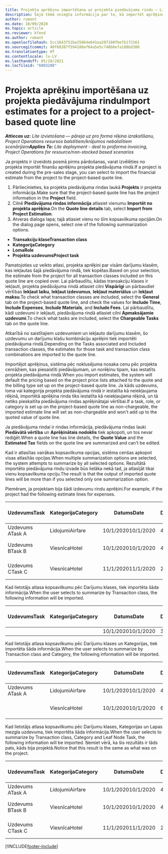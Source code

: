 ```yaml
---
title: Projekta aprēķinu importēšana uz projekta piedāvājuma rindu — Lite
description: Šajā tēmā sniegta informācija par to, kā importēt aprēķinus no projekta piedāvājuma rindā.
author: rumant
ms.date: 10/09/2020
ms.topic: article
ms.reviewer: kfend
ms.author: rumant
ms.openlocfilehash: 5cc1643751be25864e641ea297180fbefb1f2161
ms.sourcegitcommit: 40f68387f594180af64a5e5c748b6efa188bd300
ms.translationtype: HT
ms.contentlocale: lv-LV
ms.lasthandoff: 05/10/2021
ms.locfileid: "6003280"
---
```

# <a name="import-estimates-for-a-project-to-a-project-based-quote-line"></a><span data-ttu-id="7b7a2-103">Projekta aprēķinu importēšana uz projekta piedāvājuma rindu</span><span class="sxs-lookup"><span data-stu-id="7b7a2-103">Import estimates for a project to a project-based quote line</span></span> 

<span data-ttu-id="7b7a2-104">_**Attiecas uz:** Lite izvietošana — pāreja uz pro forma rēķina izrakstīšanu, Project Operations resursos balstītiem/krājumos nebalstītiem scenārijiem_</span><span class="sxs-lookup"><span data-stu-id="7b7a2-104">_**Applies To:** Lite deployment - deal to proforma invoicing, Project Operations for resource/non-stocked based scenarios_</span></span>

<span data-ttu-id="7b7a2-105">Ja projekts ir izveidots posmā pirms pārdošanas, varat izvēlēties no projekta importēt finanšu aprēķinu projekta piedāvājuma rindā.</span><span class="sxs-lookup"><span data-stu-id="7b7a2-105">If a project is created during the pre-sales stage, you can select to import the financial estimate from the project to the project-based quote line.</span></span>

1. <span data-ttu-id="7b7a2-106">Pārliecinieties, ka projekta piedāvājuma rindas laukā **Projekts** ir projekta informācija.</span><span class="sxs-lookup"><span data-stu-id="7b7a2-106">Make sure that the project-based quote line has the project information in the **Project** field.</span></span>
2. <span data-ttu-id="7b7a2-107">Cilnē **Piedāvājuma rindas informācija** atlasiet vienumu **Importēt no projekta aprēķina**.</span><span class="sxs-lookup"><span data-stu-id="7b7a2-107">On the **Quote line details** tab, select **Import from Project Estimation**.</span></span>
3. <span data-ttu-id="7b7a2-108">Atveras dialoga lapa; tajā atlasiet vienu no šīm kopsavilkuma opcijām.</span><span class="sxs-lookup"><span data-stu-id="7b7a2-108">On the dialog page opens, select one of the following summarization options.</span></span>

  - <span data-ttu-id="7b7a2-109">**Transakciju klase**</span><span class="sxs-lookup"><span data-stu-id="7b7a2-109">**Transaction class**</span></span>
  - <span data-ttu-id="7b7a2-110">**Kategorija**</span><span class="sxs-lookup"><span data-stu-id="7b7a2-110">**Category**</span></span>
  - <span data-ttu-id="7b7a2-111">**Loma**</span><span class="sxs-lookup"><span data-stu-id="7b7a2-111">**Role**</span></span> 
  - <span data-ttu-id="7b7a2-112">**Projekta uzdevums**</span><span class="sxs-lookup"><span data-stu-id="7b7a2-112">**Project task**</span></span>

<span data-ttu-id="7b7a2-113">Pamatojoties uz veikto atlasi, projekta aprēķini par visām darījumu klasēm, kas iekļautas šajā piedāvājuma rindā, tiek kopētas.</span><span class="sxs-lookup"><span data-stu-id="7b7a2-113">Based on your selection, the estimate from the project for all transaction classes included on this quote line are copied over.</span></span> <span data-ttu-id="7b7a2-114">Lai pārbaudītu, kādas transakciju klases ir iekļauti, projekta piedāvājuma rindā atlasiet cilni **Vispārīgi** un pārbaudiet vērtības **Iekļaut laiku**, **Iekļaut izdevumus**, **Iekļaut materiālus** un **Iekļaut maksu**.</span><span class="sxs-lookup"><span data-stu-id="7b7a2-114">To check what transaction classes are included, select the **General** tab on the project-based quote line, and check the values for **Include Time**, **Include Expenses**, **Include Materials**, and **Include Fees**.</span></span>  <span data-ttu-id="7b7a2-115">Lai pārbaudītu, kādi uzdevumi ir iekļauti, piedāvājuma rindā atlasiet cilni **Apmaksājamie uzdevumi**.</span><span class="sxs-lookup"><span data-stu-id="7b7a2-115">To check what tasks are included, select the **Chargeable Tasks** tab on the quote line.</span></span>

<span data-ttu-id="7b7a2-116">Atkarībā no saistītajiem uzdevumiem un iekļauto darījumu klasēm, šo uzdevumu un darījumu klašu kombināciju aprēķini tiek importēti piedāvājuma rindā.</span><span class="sxs-lookup"><span data-stu-id="7b7a2-116">Depending on the Tasks associated and Included transaction classes, the estimates for those task and transaction class combinations are imported to the quote line.</span></span>

<span data-ttu-id="7b7a2-117">Importējot aprēķinus, sistēma pēc noklusējuma nosaka cenu pēc projekta cenrāžiem, kas piesaistīti piedāvājumam, un norēķinu tipam, kas iestatīts projekta piedāvājuma rindā.</span><span class="sxs-lookup"><span data-stu-id="7b7a2-117">When you import estimates, the system will default the pricing based on the project price lists attached to the quote and the billing type set up on the project-based quote line.</span></span> <span data-ttu-id="7b7a2-118">Ja kāds uzdevums, loma vai kategorija projekta piedāvājuma rindā ir iestatīta kā neiekļaujama rēķinā, importētā aprēķina rinda tiks iestatīta kā neiekļaujama rēķinā, un tā netiks pieskaitīta piedāvājuma rindas aprēķinātajai vērtībai.</span><span class="sxs-lookup"><span data-stu-id="7b7a2-118">If a task, role, or category is set up on the project-based quote line as non-chargeable, the imported estimate line will set as non-chargeable and won't add up to the quoted value of quote line.</span></span>

<span data-ttu-id="7b7a2-119">Ja piedāvājuma rindai ir rindas informācija, piedāvājuma rindas lauki **Piedāvātā vērtība** un **Aprēķinātais nodoklis** tiek apkopoti, un tos nevar rediģēt.</span><span class="sxs-lookup"><span data-stu-id="7b7a2-119">When a quote line has line details, the **Quote Value** and the **Estimated Tax** fields on the quote line are summarized and can't be edited.</span></span>

<span data-ttu-id="7b7a2-120">Kad ir atlasītas vairākas kopsavilkuma opcijas, sistēma cenšas apkopot visas atlasītās opcijas.</span><span class="sxs-lookup"><span data-stu-id="7b7a2-120">When multiple summarization options are selected, the system attempts to summarize by all selected options.</span></span> <span data-ttu-id="7b7a2-121">Rezultātā importēto piedāvājuma rindu izvade būs lielāka nekā tad, ja atlasījāt tikai vienu kopsavilkuma opciju.</span><span class="sxs-lookup"><span data-stu-id="7b7a2-121">The result is that the output of imported quote lines will be more than if you selected only one summarization option.</span></span>

<span data-ttu-id="7b7a2-122">Piemēram, ja projektam bija šādi izdevumu rindu aprēķini.</span><span class="sxs-lookup"><span data-stu-id="7b7a2-122">For example, if the project had the following estimate lines for expenses.</span></span>

| <span data-ttu-id="7b7a2-123">Uzdevums</span><span class="sxs-lookup"><span data-stu-id="7b7a2-123">Task</span></span> | <span data-ttu-id="7b7a2-124">Kategorija</span><span class="sxs-lookup"><span data-stu-id="7b7a2-124">Category</span></span> | <span data-ttu-id="7b7a2-125">Datums</span><span class="sxs-lookup"><span data-stu-id="7b7a2-125">Date</span></span> | <span data-ttu-id="7b7a2-126">Daudzums</span><span class="sxs-lookup"><span data-stu-id="7b7a2-126">Quantity</span></span> | <span data-ttu-id="7b7a2-127">Vienības cena</span><span class="sxs-lookup"><span data-stu-id="7b7a2-127">Unit price</span></span> | <span data-ttu-id="7b7a2-128">Apjoms/summa</span><span class="sxs-lookup"><span data-stu-id="7b7a2-128">Amount</span></span> |
| --- | --- | --- | --- | --- | --- |
| <span data-ttu-id="7b7a2-129">Uzdevums A</span><span class="sxs-lookup"><span data-stu-id="7b7a2-129">Task A</span></span> | <span data-ttu-id="7b7a2-130">Lidojumi</span><span class="sxs-lookup"><span data-stu-id="7b7a2-130">Airfare</span></span> | <span data-ttu-id="7b7a2-131">10/1/2020</span><span class="sxs-lookup"><span data-stu-id="7b7a2-131">10/1/2020</span></span> | <span data-ttu-id="7b7a2-132">4</span><span class="sxs-lookup"><span data-stu-id="7b7a2-132">4</span></span> | <span data-ttu-id="7b7a2-133">400</span><span class="sxs-lookup"><span data-stu-id="7b7a2-133">400</span></span> | <span data-ttu-id="7b7a2-134">1600</span><span class="sxs-lookup"><span data-stu-id="7b7a2-134">1600</span></span> |
| <span data-ttu-id="7b7a2-135">Uzdevums B</span><span class="sxs-lookup"><span data-stu-id="7b7a2-135">Task B</span></span> | <span data-ttu-id="7b7a2-136">Viesnīca</span><span class="sxs-lookup"><span data-stu-id="7b7a2-136">Hotel</span></span> | <span data-ttu-id="7b7a2-137">10/1/2020</span><span class="sxs-lookup"><span data-stu-id="7b7a2-137">10/1/2020</span></span> | <span data-ttu-id="7b7a2-138">4</span><span class="sxs-lookup"><span data-stu-id="7b7a2-138">4</span></span> | <span data-ttu-id="7b7a2-139">Vairāk nekā 200</span><span class="sxs-lookup"><span data-stu-id="7b7a2-139">200</span></span> | <span data-ttu-id="7b7a2-140">800</span><span class="sxs-lookup"><span data-stu-id="7b7a2-140">800</span></span> |
| <span data-ttu-id="7b7a2-141">Uzdevums C</span><span class="sxs-lookup"><span data-stu-id="7b7a2-141">Task C</span></span> | <span data-ttu-id="7b7a2-142">Viesnīca</span><span class="sxs-lookup"><span data-stu-id="7b7a2-142">Hotel</span></span> | <span data-ttu-id="7b7a2-143">11/1/2020</span><span class="sxs-lookup"><span data-stu-id="7b7a2-143">11/1/2020</span></span> | <span data-ttu-id="7b7a2-144">2</span><span class="sxs-lookup"><span data-stu-id="7b7a2-144">2</span></span> | <span data-ttu-id="7b7a2-145">Vairāk nekā 200</span><span class="sxs-lookup"><span data-stu-id="7b7a2-145">200</span></span> | <span data-ttu-id="7b7a2-146">400</span><span class="sxs-lookup"><span data-stu-id="7b7a2-146">400</span></span> |

<span data-ttu-id="7b7a2-147">Kad lietotājs atlasa kopsavilkumu pēc Darījumu klases, tiek importēta šāda informācija.</span><span class="sxs-lookup"><span data-stu-id="7b7a2-147">When the user selects to summarize by Transaction class, the following information will be imported.</span></span>

| <span data-ttu-id="7b7a2-148">Uzdevums</span><span class="sxs-lookup"><span data-stu-id="7b7a2-148">Task</span></span> | <span data-ttu-id="7b7a2-149">Kategorija</span><span class="sxs-lookup"><span data-stu-id="7b7a2-149">Category</span></span> | <span data-ttu-id="7b7a2-150">Datums</span><span class="sxs-lookup"><span data-stu-id="7b7a2-150">Date</span></span> | <span data-ttu-id="7b7a2-151">Daudzums</span><span class="sxs-lookup"><span data-stu-id="7b7a2-151">Quantity</span></span> | <span data-ttu-id="7b7a2-152">Vienības cena</span><span class="sxs-lookup"><span data-stu-id="7b7a2-152">Unit price</span></span> | <span data-ttu-id="7b7a2-153">Apjoms/summa</span><span class="sxs-lookup"><span data-stu-id="7b7a2-153">Amount</span></span> |
| --- | --- | --- | --- | --- | --- |
|||<span data-ttu-id="7b7a2-154">10/1/2020</span><span class="sxs-lookup"><span data-stu-id="7b7a2-154">10/1/2020</span></span> | <span data-ttu-id="7b7a2-155">3.34</span><span class="sxs-lookup"><span data-stu-id="7b7a2-155">3.34</span></span> | <span data-ttu-id="7b7a2-156">840</span><span class="sxs-lookup"><span data-stu-id="7b7a2-156">840</span></span> | <span data-ttu-id="7b7a2-157">2800</span><span class="sxs-lookup"><span data-stu-id="7b7a2-157">2800</span></span> |

<span data-ttu-id="7b7a2-158">Kad lietotājs atlasa kopsavilkumu pēc Darījumu klases un Kategorijas, tiek importēta šāda informācija.</span><span class="sxs-lookup"><span data-stu-id="7b7a2-158">When the user selects to summarize by Transaction class and Category, the following information will be imported.</span></span>

| <span data-ttu-id="7b7a2-159">Uzdevums</span><span class="sxs-lookup"><span data-stu-id="7b7a2-159">Task</span></span> | <span data-ttu-id="7b7a2-160">Kategorija</span><span class="sxs-lookup"><span data-stu-id="7b7a2-160">Category</span></span> | <span data-ttu-id="7b7a2-161">Datums</span><span class="sxs-lookup"><span data-stu-id="7b7a2-161">Date</span></span> | <span data-ttu-id="7b7a2-162">Daudzums</span><span class="sxs-lookup"><span data-stu-id="7b7a2-162">Quantity</span></span> | <span data-ttu-id="7b7a2-163">Vienības cena</span><span class="sxs-lookup"><span data-stu-id="7b7a2-163">Unit price</span></span> | <span data-ttu-id="7b7a2-164">Apjoms/summa</span><span class="sxs-lookup"><span data-stu-id="7b7a2-164">Amount</span></span> |
| --- | --- | --- | --- | --- | --- |
| <span data-ttu-id="7b7a2-165">Uzdevums A</span><span class="sxs-lookup"><span data-stu-id="7b7a2-165">Task A</span></span> | <span data-ttu-id="7b7a2-166">Lidojumi</span><span class="sxs-lookup"><span data-stu-id="7b7a2-166">Airfare</span></span> | <span data-ttu-id="7b7a2-167">10/1/2020</span><span class="sxs-lookup"><span data-stu-id="7b7a2-167">10/1/2020</span></span> | <span data-ttu-id="7b7a2-168">4</span><span class="sxs-lookup"><span data-stu-id="7b7a2-168">4</span></span> | <span data-ttu-id="7b7a2-169">400</span><span class="sxs-lookup"><span data-stu-id="7b7a2-169">400</span></span> | <span data-ttu-id="7b7a2-170">1600</span><span class="sxs-lookup"><span data-stu-id="7b7a2-170">1600</span></span> |
| | <span data-ttu-id="7b7a2-171">Viesnīca</span><span class="sxs-lookup"><span data-stu-id="7b7a2-171">Hotel</span></span> | <span data-ttu-id="7b7a2-172">10/1/2020</span><span class="sxs-lookup"><span data-stu-id="7b7a2-172">10/1/2020</span></span> | <span data-ttu-id="7b7a2-173">6</span><span class="sxs-lookup"><span data-stu-id="7b7a2-173">6</span></span> | <span data-ttu-id="7b7a2-174">Vairāk nekā 200</span><span class="sxs-lookup"><span data-stu-id="7b7a2-174">200</span></span> | <span data-ttu-id="7b7a2-175">1200</span><span class="sxs-lookup"><span data-stu-id="7b7a2-175">1200</span></span> |

<span data-ttu-id="7b7a2-176">Kad lietotājs atlasa kopsavilkumu pēc Darījumu klases, Kategorijas un Lapas mezgla uzdevuma, tiek importēta šāda informācija.</span><span class="sxs-lookup"><span data-stu-id="7b7a2-176">When the user selects to summarize by Transaction class, Category and Leaf Node Task, the following information will be imported.</span></span> <span data-ttu-id="7b7a2-177">Ņemiet vērā, ka šis rezultāts ir tāds pats, kāds bija projektā.</span><span class="sxs-lookup"><span data-stu-id="7b7a2-177">Notice that this result is the same as what was on the project.</span></span>

| <span data-ttu-id="7b7a2-178">Uzdevums</span><span class="sxs-lookup"><span data-stu-id="7b7a2-178">Task</span></span> | <span data-ttu-id="7b7a2-179">Kategorija</span><span class="sxs-lookup"><span data-stu-id="7b7a2-179">Category</span></span> | <span data-ttu-id="7b7a2-180">Datums</span><span class="sxs-lookup"><span data-stu-id="7b7a2-180">Date</span></span> | <span data-ttu-id="7b7a2-181">Daudzums</span><span class="sxs-lookup"><span data-stu-id="7b7a2-181">Quantity</span></span> | <span data-ttu-id="7b7a2-182">Vienības cena</span><span class="sxs-lookup"><span data-stu-id="7b7a2-182">Unit price</span></span> | <span data-ttu-id="7b7a2-183">Apjoms/summa</span><span class="sxs-lookup"><span data-stu-id="7b7a2-183">Amount</span></span> |
| --- | --- | --- | --- | --- | --- |
| <span data-ttu-id="7b7a2-184">Uzdevums A</span><span class="sxs-lookup"><span data-stu-id="7b7a2-184">Task A</span></span> | <span data-ttu-id="7b7a2-185">Lidojumi</span><span class="sxs-lookup"><span data-stu-id="7b7a2-185">Airfare</span></span> | <span data-ttu-id="7b7a2-186">10/1/2020</span><span class="sxs-lookup"><span data-stu-id="7b7a2-186">10/1/2020</span></span> | <span data-ttu-id="7b7a2-187">4</span><span class="sxs-lookup"><span data-stu-id="7b7a2-187">4</span></span> | <span data-ttu-id="7b7a2-188">400</span><span class="sxs-lookup"><span data-stu-id="7b7a2-188">400</span></span> | <span data-ttu-id="7b7a2-189">1600</span><span class="sxs-lookup"><span data-stu-id="7b7a2-189">1600</span></span> |
| <span data-ttu-id="7b7a2-190">Uzdevums B</span><span class="sxs-lookup"><span data-stu-id="7b7a2-190">Task B</span></span> | <span data-ttu-id="7b7a2-191">Viesnīca</span><span class="sxs-lookup"><span data-stu-id="7b7a2-191">Hotel</span></span> | <span data-ttu-id="7b7a2-192">10/1/2020</span><span class="sxs-lookup"><span data-stu-id="7b7a2-192">10/1/2020</span></span> | <span data-ttu-id="7b7a2-193">4</span><span class="sxs-lookup"><span data-stu-id="7b7a2-193">4</span></span> | <span data-ttu-id="7b7a2-194">Vairāk nekā 200</span><span class="sxs-lookup"><span data-stu-id="7b7a2-194">200</span></span> | <span data-ttu-id="7b7a2-195">800</span><span class="sxs-lookup"><span data-stu-id="7b7a2-195">800</span></span> |
| <span data-ttu-id="7b7a2-196">Uzdevums C</span><span class="sxs-lookup"><span data-stu-id="7b7a2-196">Task C</span></span> | <span data-ttu-id="7b7a2-197">Viesnīca</span><span class="sxs-lookup"><span data-stu-id="7b7a2-197">Hotel</span></span> | <span data-ttu-id="7b7a2-198">11/1/2020</span><span class="sxs-lookup"><span data-stu-id="7b7a2-198">11/1/2020</span></span> | <span data-ttu-id="7b7a2-199">2</span><span class="sxs-lookup"><span data-stu-id="7b7a2-199">2</span></span> | <span data-ttu-id="7b7a2-200">Vairāk nekā 200</span><span class="sxs-lookup"><span data-stu-id="7b7a2-200">200</span></span> | <span data-ttu-id="7b7a2-201">400</span><span class="sxs-lookup"><span data-stu-id="7b7a2-201">400</span></span> |


[!INCLUDE[footer-include](../../includes/footer-banner.md)]
